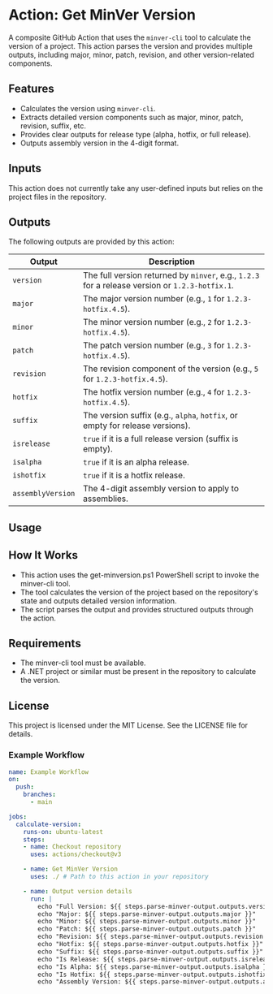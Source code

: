 # Action: Get MinVer Version

A composite GitHub Action that uses the `minver-cli` tool to calculate the version of a project. This action parses the version and provides multiple outputs, including major, minor, patch, revision, and other version-related components.

## Features

- Calculates the version using `minver-cli`.
- Extracts detailed version components such as major, minor, patch, revision, suffix, etc.
- Provides clear outputs for release type (alpha, hotfix, or full release).
- Outputs assembly version in the 4-digit format.

## Inputs

This action does not currently take any user-defined inputs but relies on the project files in the repository.

## Outputs

The following outputs are provided by this action:

| Output            | Description                                                                                     |
|--------------------|-------------------------------------------------------------------------------------------------|
| `version`         | The full version returned by `minver`, e.g., `1.2.3` for a release version or `1.2.3-hotfix.1`. |
| `major`           | The major version number (e.g., `1` for `1.2.3-hotfix.4.5`).                                   |
| `minor`           | The minor version number (e.g., `2` for `1.2.3-hotfix.4.5`).                                   |
| `patch`           | The patch version number (e.g., `3` for `1.2.3-hotfix.4.5`).                                   |
| `revision`        | The revision component of the version (e.g., `5` for `1.2.3-hotfix.4.5`).                      |
| `hotfix`          | The hotfix version number (e.g., `4` for `1.2.3-hotfix.4.5`).                                  |
| `suffix`          | The version suffix (e.g., `alpha`, `hotfix`, or empty for release versions).                   |
| `isrelease`       | `true` if it is a full release version (suffix is empty).                                      |
| `isalpha`         | `true` if it is an alpha release.                                                              |
| `ishotfix`        | `true` if it is a hotfix release.                                                              |
| `assemblyVersion` | The 4-digit assembly version to apply to assemblies.                                           |

## Usage
## How It Works
- This action uses the get-minversion.ps1 PowerShell script to invoke the minver-cli tool.
- The tool calculates the version of the project based on the repository's state and outputs detailed version information.
- The script parses the output and provides structured outputs through the action.
## Requirements
- The minver-cli tool must be available.
- A .NET project or similar must be present in the repository to calculate the version.
## License
This project is licensed under the MIT License. See the LICENSE file for details.


### Example Workflow

```yaml
name: Example Workflow
on:
  push:
    branches:
      - main

jobs:
  calculate-version:
    runs-on: ubuntu-latest
    steps:
    - name: Checkout repository
      uses: actions/checkout@v3

    - name: Get MinVer Version
      uses: ./ # Path to this action in your repository

    - name: Output version details
      run: |
        echo "Full Version: ${{ steps.parse-minver-output.outputs.version }}"
        echo "Major: ${{ steps.parse-minver-output.outputs.major }}"
        echo "Minor: ${{ steps.parse-minver-output.outputs.minor }}"
        echo "Patch: ${{ steps.parse-minver-output.outputs.patch }}"
        echo "Revision: ${{ steps.parse-minver-output.outputs.revision }}"
        echo "Hotfix: ${{ steps.parse-minver-output.outputs.hotfix }}"
        echo "Suffix: ${{ steps.parse-minver-output.outputs.suffix }}"
        echo "Is Release: ${{ steps.parse-minver-output.outputs.isrelease }}"
        echo "Is Alpha: ${{ steps.parse-minver-output.outputs.isalpha }}"
        echo "Is Hotfix: ${{ steps.parse-minver-output.outputs.ishotfix }}"
        echo "Assembly Version: ${{ steps.parse-minver-output.outputs.assemblyVersion }}"


